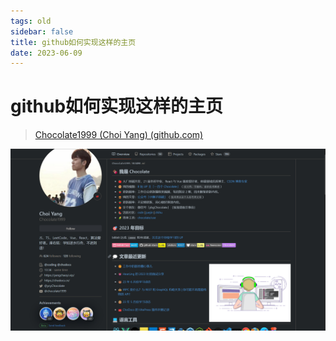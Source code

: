 ```yaml
---
tags: old
sidebar: false
title: github如何实现这样的主页
date: 2023-06-09
---
```

# github如何实现这样的主页

>[Chocolate1999 (Choi Yang) (github.com)](https://github.com/Chocolate1999)

![|400](assets/20230609133731762.png)